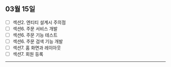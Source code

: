 ## 03월 15일

- [ ] 섹션2. 엔티티 설계시 주의점
- [ ] 섹션6. 주문 서비스 개발
- [ ] 섹션6. 주문 기능 테스트
- [ ] 섹션6. 주문 검색 기능 개발
- [ ] 섹션7. 홈 화면과 레이아웃
- [ ] 섹션7. 회원 등록

---

